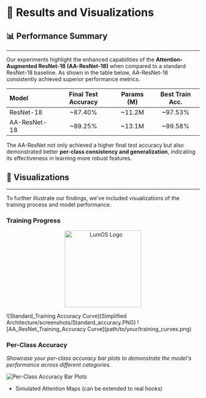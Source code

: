 # 🚀 Results and Visualizations

## 📊 Performance Summary
---
Our experiments highlight the enhanced capabilities of the **Attention-Augmented ResNet-18 (AA-ResNet-18)** when compared to a standard ResNet-18 baseline. As shown in the table below, AA-ResNet-18 consistently achieved superior performance metrics.

| Model        | Final Test Accuracy | Params (M) | Best Train Acc. |
| :----------- | :------------------: | :--------: | :-------------: |
| ResNet-18    |       ~87.40%       |   ~11.2M   |     ~97.53%     |
| AA-ResNet-18 |       ~89.25%       |   ~13.1M   |     ~99.58%     |

The AA-ResNet not only achieved a higher final test accuracy but also demonstrated better **per-class consistency and generalization**, indicating its effectiveness in learning more robust features.

## 🧪 Visualizations
---
To further illustrate our findings, we've included visualizations of the training process and model performance.

### Training Progress

<p align="center">
  <img src="Standard_accuracy.PNG" alt="LumOS Logo" width="200"/>
</p>
![Standard_Training Accuracy Curve](Simplified Architecture/screenshots/Standard_accuracy.PNG)
![AA_ResNet_Training_Accuracy Curve](path/to/your/training_curves.png)

### Per-Class Accuracy

*Showcase your per-class accuracy bar plots to demonstrate the model's performance across different categories.*

![Per-Class Accuracy Bar Plots](path/to/your/per_class_accuracy.png)
- Simulated Attention Maps (can be extended to real hooks)
